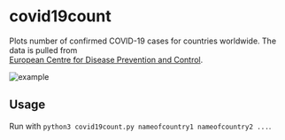 # covid19count
Plots number of confirmed COVID-19 cases for countries worldwide. The data is pulled from 	
[European Centre for Disease Prevention and Control](https://www.ecdc.europa.eu/en/geographical-distribution-2019-ncov-cases).

![example](https://github.com/karvla/covid19count/raw/master/example.png)

## Usage
Run with `python3 covid19count.py nameofcountry1 nameofcountry2 ...`. 

